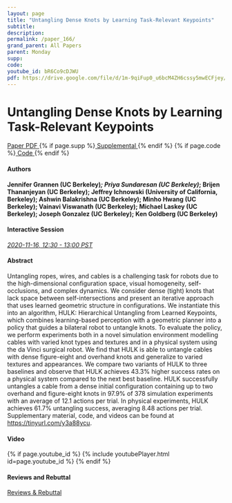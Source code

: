 ```yaml
---
layout: page
title: "Untangling Dense Knots by Learning Task-Relevant Keypoints"
subtitle: 
description:
permalink: /paper_166/
grand_parent: All Papers
parent: Monday
supp: 
code: 
youtube_id: bR6Co9cDJWU
pdf: https://drive.google.com/file/d/1m-9qiFup0_u6bcM4ZH6cssy5mwECFjey/view
---
```


# Untangling Dense Knots by Learning Task-Relevant Keypoints

<a href="https://drive.google.com/file/d/1m-9qiFup0_u6bcM4ZH6cssy5mwECFjey/view" target="_blank" rel="noopener noreferrer" class="btn btn-blue"><i class="fa fa-file-text-o" aria-hidden="true"></i> Paper PDF </a> {% if page.supp %}<a href="" target="_blank" rel="noopener noreferrer" class="btn btn-green"><i class="fa fa-file-text-o" aria-hidden="true"></i> Supplemental </a>{% endif %} {% if page.code %}<a href="" target="_blank" rel="noopener noreferrer" class="btn"><i class="fa fa-github" aria-hidden="true"></i> Code </a>{% endif %} 

#### Authors
**Jennifer Grannen (UC Berkeley)*; Priya Sundaresan (UC Berkeley)*; Brijen Thananjeyan (UC Berkeley); Jeffrey Ichnowski (University of California, Berkeley); Ashwin Balakrishna (UC Berkeley); Minho Hwang (UC Berkeley); Vainavi Viswanath (UC Berkeley); Michael Laskey (UC Berkeley); Joseph Gonzalez (UC Berkeley); Ken Goldberg (UC Berkeley)**

#### Interactive Session
<a href="https://pheedloop.com/corl2020/virtual/?page=sessions&section=SESDSMREXWA7LBB6Y" target="_blank" rel="noopener noreferrer"><em>2020-11-16, 12:30 - 13:00 PST </em></a>

#### Abstract
Untangling ropes, wires, and cables is a challenging task for robots due to the high-dimensional configuration space, visual homogeneity, self-occlusions, and complex dynamics. We consider dense (tight) knots that lack space between self-intersections and present an iterative approach that uses learned geometric structure in configurations. We instantiate this into an algorithm, HULK: Hierarchical Untangling from Learned Keypoints, which combines learning-based perception with a geometric planner into a policy that guides a bilateral robot to untangle knots. To evaluate the policy, we perform experiments both in a novel simulation environment modelling cables with varied knot types and textures and in a physical system using the da Vinci surgical robot. We find that HULK is able to untangle cables with dense figure-eight and overhand knots and generalize to varied textures and appearances. We compare two variants of HULK to three baselines and observe that HULK achieves 43.3% higher success rates on a physical system compared to the next best baseline. HULK successfully untangles a cable from a dense initial configuration containing up to two overhand and figure-eight knots in 97.9% of 378 simulation experiments with an average of 12.1 actions per trial. In physical experiments, HULK achieves 61.7% untangling success, averaging 8.48 actions per trial. Supplementary material, code, and videos can be found at <a href="https://tinyurl.com/y3a88ycu" target="_blank">https://tinyurl.com/y3a88ycu</a>.

#### Video
{% if page.youtube_id %}
{% include youtubePlayer.html id=page.youtube_id %}
{% endif %}

#### Reviews and Rebuttal
<a href="https://drive.google.com/file/d/1nvJbhI26wyLkCjSHnJNLxIWZoJEmw_8N/view" target="_blank" rel="noopener noreferrer" class="btn btn-purple"><i class="fa fa-pencil-square-o" aria-hidden="true"></i> Reviews & Rebuttal </a>


